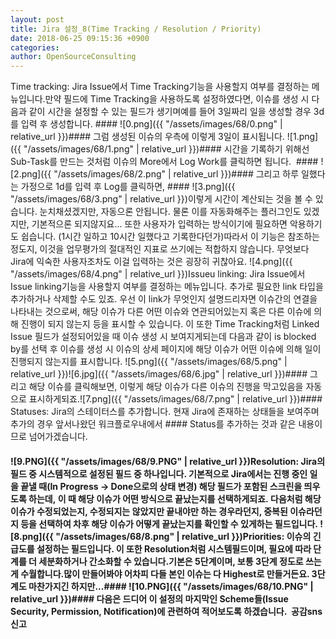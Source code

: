 ```yaml
---
layout: post
title: Jira 설정_8(Time Tracking / Resolution / Priority)
date: 2018-06-25 09:15:36 +0900
categories: 
author: OpenSourceConsulting
---
```


Time tracking: Jira Issue에서 Time Tracking기능을 사용할지 여부를 결정하는 메뉴입니다.만약 필드에 Time Tracking을 사용하도록 설정하였다면, 이슈를 생성 시 다음과 같이 시간을 설정할 수 있는 필드가 생기며예를 들어 3일짜리 일을 생성할 경우 3d를 입력 후 생성합니다. #### ![0.png]({{ "/assets/images/68/0.png" | relative_url }})#### 그럼 생성된 이슈의 우측에 이렇게 3일이 표시됩니다. ![1.png]({{ "/assets/images/68/1.png" | relative_url }})#### 시간을 기록하기 위해선 Sub-Task를 만드는 것처럼 이슈의 More에서 Log Work를 클릭하면 됩니다.  #### ![2.png]({{ "/assets/images/68/2.png" | relative_url }})#### 그리고 하루 일했다는 가정으로 1d를 입력 후 Log를 클릭하면, #### ![3.png]({{ "/assets/images/68/3.png" | relative_url }})이렇게 시간이 계산되는 것을 볼 수 있습니다. 눈치채셨겠지만, 자동으론 안됩니다. 물론 이를 자동화해주는 플러그인도 있겠지만, 기본적으론 되지않지요... 또한 사용자가 입력하는 방식이기에 필요하면 악용하기도 쉽습니다. (1시간 일하고 10시간 일했다고 기록한다던가)따라서 이 기능은 참조하는 정도지, 이것을 업무평가의 절대적인 지표로 쓰기에는 적합하지 않습니다. 무엇보다 Jira에 익숙한 사용자조차도 이걸 입력하는 것은 굉장히 귀찮아요. ![4.png]({{ "/assets/images/68/4.png" | relative_url }})Issueu linking: Jira Issue에서 Issue linking기능을 사용할지 여부를 결정하는 메뉴입니다. 추가로 필요한 link 타입을 추가하거나 삭제할 수도 있죠. 우선 이 link가 무엇인지 설명드리자면 이슈간의 연결을 나타내는 것으로써, 해당 이슈가 다른 어떤 이슈와 연관되어있는지 혹은 다른 이슈에 의해 진행이 되지 않는지 등을 표시할 수 있습니다. 이 또한 Time Tracking처럼 Linked Issue 필드가 설정되어있을 때 이슈 생성 시 보여지게되는데 다음과 같이 is blocked by를 선택 후 이슈를 생성 시 이슈의 상세 페이지에 해당 이슈가 어떤 이슈에 의해 일이 진행되지 않는지를 표시합니다. ![5.png]({{ "/assets/images/68/5.png" | relative_url }})![6.jpg]({{ "/assets/images/68/6.jpg" | relative_url }})#### 그리고 해당 이슈를 클릭해보면, 이렇게 해당 이슈가 다른 이슈의 진행을 막고있음을 자동으로 표시하게되죠.![7.png]({{ "/assets/images/68/7.png" | relative_url }})#### Statuses: Jira의 스테이터스를 추가합니다. 현재 Jira에 존재하는 상태들을 보여주며 추가의 경우 앞서나왔던 워크플로우내에서 #### Status를 추가하는 것과 같은 내용이므로 넘어가겠습니다. 

#### ![9.PNG]({{ "/assets/images/68/9.PNG" | relative_url }})Resolution: Jira의 필드 중 시스템적으로 설정된 필드 중 하나입니다. 기본적으로 Jira에서는 진행 중인 일을 끝낼 때(In Progress -> Done으로의 상태 변경) 해당 필드가 포함된 스크린을 띄우도록 하는데, 이 때 해당 이슈가 어떤 방식으로 끝났는지를 선택하게되죠. 다음처럼 해당 이슈가 수정되었는지, 수정되지는 않았지만 끝내야만 하는 경우라던지, 중복된 이슈라던지 등을 선택하여 차후 해당 이슈가 어떻게 끝났는지를 확인할 수 있게하는 필드입니다. ![8.png]({{ "/assets/images/68/8.png" | relative_url }})Priorities: 이슈의 긴급도를 설정하는 필드입니다. 이 또한 Resolution처럼 시스템필드이며, 필요에 따라 단계를 더 세분화하거나 간소화할 수 있습니다.기본은 5단계이며, 보통 3단계 정도로 쓰는게 수월합니다.많이 만들어봐야 어차피 다들 본인 이슈는 다 Highest로 만들거든요. 3단계도 마찬가지긴 하지만...#### ![10.PNG]({{ "/assets/images/68/10.PNG" | relative_url }})#### 다음은 드디어 이 설정의 마지막인 Scheme들(Issue Security, Permission, Notification)에 관련하여 적어보도록 하겠습니다.  공감sns신고




